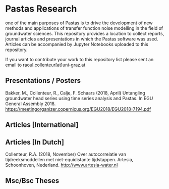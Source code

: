 # Pastas Research
one of the main purposes of Pastas is to drive the development of new methods and applications of transfer function noise modelling in the field of groundwater sciences. This repository provides a location to collect reports, journal articles and presentations in which the Pastas software was used. Articles can be accompanied by Jupyter Notebooks uploaded to this repository. 

If you want to contribute your work to this repository list please sent an email to raoul.collenteur[at]uni-graz.at

Presentations / Posters
-------
Bakker, M., Collenteur, R., Calje, F. Schaars (2018, April) Untangling groundwater head series using time series analysis and Pastas. In EGU General Assembly 2018. <https://meetingorganizer.copernicus.org/EGU2018/EGU2018-7194.pdf>

Articles [International]
------------------------

Articles [In Dutch]
-------------------
Collenteur, R.A. (2018, November) Over autocorrelatie van tijdreeksmoddellen met niet-equidistante tijdstappen. Artesia, Schoonhoven, Nederland. <http://www.artesia-water.nl>

Msc/Bsc Theses
--------------
